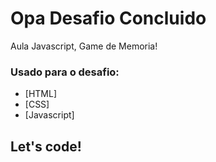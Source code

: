 # Opa Desafio Concluido

Aula Javascript, Game de Memoria! 

### Usado para o desafio:

* [HTML]
* [CSS]
* [Javascript]

## Let's code! 
